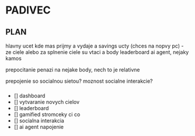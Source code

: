 # PADIVEC

## PLAN

hlavny ucet kde mas prijmy a vydaje
a savings ucty (chces na nopvy pc) - ze ciele
alebo za splnenie ciele su vtaci a body
leaderboard
ai agent, nejaky kamos

prepocitanie penazi na nejake body, nech to je relativne

prepojenie so socialnou sietou?
moznost socialne interakcie?

###

- [] dashboard
- [] vytvaranie novych cielov
- [] leaderboard
- [] gamified stromceky ci co
- [] socialna interakcia
- [] ai agent napojenie
